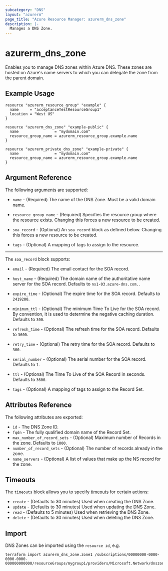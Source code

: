```yaml
---
subcategory: "DNS"
layout: "azurerm"
page_title: "Azure Resource Manager: azurerm_dns_zone"
description: |-
  Manages a DNS Zone.
---
```


# azurerm_dns_zone

Enables you to manage DNS zones within Azure DNS. These zones are hosted on Azure's name servers to which you can delegate the zone from the parent domain.

## Example Usage

```hcl
resource "azurerm_resource_group" "example" {
  name     = "acceptanceTestResourceGroup1"
  location = "West US"
}

resource "azurerm_dns_zone" "example-public" {
  name                = "mydomain.com"
  resource_group_name = azurerm_resource_group.example.name
}

resource "azurerm_private_dns_zone" "example-private" {
  name                = "mydomain.com"
  resource_group_name = azurerm_resource_group.example.name
}
```
## Argument Reference

The following arguments are supported:

* `name` - (Required) The name of the DNS Zone. Must be a valid domain name.

* `resource_group_name` - (Required) Specifies the resource group where the resource exists. Changing this forces a new resource to be created.

* `soa_record` - (Optional) An `soa_record` block as defined below. Changing this forces a new resource to be created.

* `tags` - (Optional) A mapping of tags to assign to the resource.

---

The `soa_record` block supports:

* `email` - (Required) The email contact for the SOA record.

* `host_name` - (Required) The domain name of the authoritative name server for the SOA record. Defaults to `ns1-03.azure-dns.com.`.

* `expire_time` - (Optional) The expire time for the SOA record. Defaults to `2419200`.

* `minimum_ttl` - (Optional) The minimum Time To Live for the SOA record. By convention, it is used to determine the negative caching duration. Defaults to `300`.

* `refresh_time` - (Optional) The refresh time for the SOA record. Defaults to `3600`.

* `retry_time` - (Optional) The retry time for the SOA record. Defaults to `300`.

* `serial_number` - (Optional) The serial number for the SOA record. Defaults to `1`.

* `ttl` - (Optional) The Time To Live of the SOA Record in seconds. Defaults to `3600`.

* `tags` - (Optional) A mapping of tags to assign to the Record Set.

## Attributes Reference

The following attributes are exported:

* `id` - The DNS Zone ID.
* `fqdn` - The fully qualified domain name of the Record Set.
* `max_number_of_record_sets` - (Optional) Maximum number of Records in the zone. Defaults to `1000`.
* `number_of_record_sets` - (Optional) The number of records already in the zone.
* `name_servers` - (Optional) A list of values that make up the NS record for the zone.

## Timeouts



The `timeouts` block allows you to specify [timeouts](https://www.terraform.io/docs/configuration/resources.html#timeouts) for certain actions:

* `create` - (Defaults to 30 minutes) Used when creating the DNS Zone.
* `update` - (Defaults to 30 minutes) Used when updating the DNS Zone.
* `read` - (Defaults to 5 minutes) Used when retrieving the DNS Zone.
* `delete` - (Defaults to 30 minutes) Used when deleting the DNS Zone.

## Import

DNS Zones can be imported using the `resource id`, e.g.

```shell
terraform import azurerm_dns_zone.zone1 /subscriptions/00000000-0000-0000-0000-000000000000/resourceGroups/mygroup1/providers/Microsoft.Network/dnszones/zone1
```
